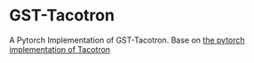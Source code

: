 # GST-Tacotron
A Pytorch Implementation of GST-Tacotron.
Base on [the pytorch implementation of Tacotron](https://github.com/xcmyz/Tacotron-Pytorch)
